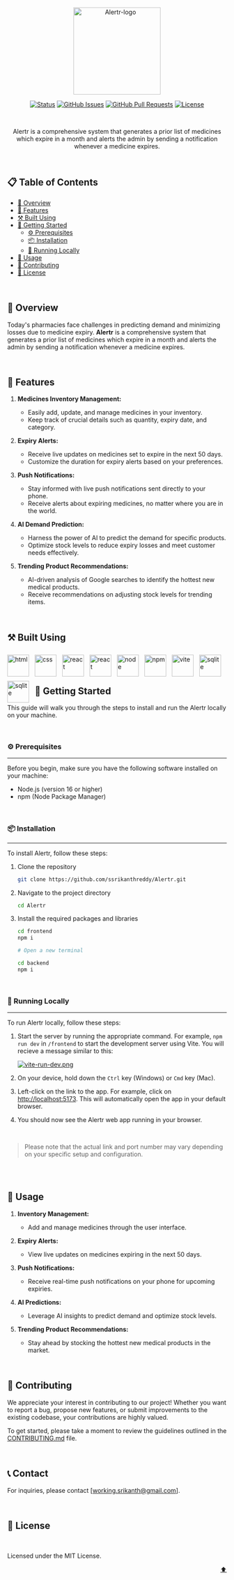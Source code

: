 <br>

<div id="top">
<p align="center">
  <a href="https://github.com/ssrikanthreddy/Alertr" target="_blank" rel="noopener noreferrer">
    <img width = "200" src="https://i.postimg.cc/yNVXx8gJ/Untitled-design.png" alt="Alertr-logo">
  </a>
</p>
</div>

<div align="center">

[![Status](https://img.shields.io/badge/status-active-success.svg)]()
[![GitHub Issues](https://img.shields.io/github/issues/ssrikanthreddy/Alertr.svg)](https://github.com/ssrikanthreddy/Alertr/issues)
[![GitHub Pull Requests](https://img.shields.io/github/issues-pr/ssrikanthreddy/Resonex)](https://github.com/ssrikanthredddy/Alertr/pulls)
[![License](https://img.shields.io/badge/license-MIT-yellow.svg)](LICENSE.md)

</div>

<br>

<p align="center">Alertr is a comprehensive system that generates a prior list of medicines which expire in a month and alerts the admin by sending a notification whenever a medicine expires.</p>

<br>

## 📋 Table of Contents

- [🌟 Overview](#-overview)
- [💫 Features](#-features)
- [⚒️ Built Using](#️-built-using)
- [🚀 Getting Started](#-getting-started)
  - [⚙️ Prerequisites](#️-prerequisites)
  - [📦 Installation](#-installation)
  - [🏃 Running Locally](#-running-locally)
- [🎯 Usage](#-usage)
- [🤝 Contributing](#-contributing)
- [📄 License](#-license)

<br>

## 🌟 Overview

Today's pharmacies face challenges in predicting demand and minimizing losses due to medicine expiry. **Alertr** is a comprehensive system that generates a prior list of medicines which expire in a month and alerts the admin by sending a notification whenever a medicine expires.

<br>

## 💫 Features

1. **Medicines Inventory Management:**

   - Easily add, update, and manage medicines in your inventory.
   - Keep track of crucial details such as quantity, expiry date, and category.

2. **Expiry Alerts:**

   - Receive live updates on medicines set to expire in the next 50 days.
   - Customize the duration for expiry alerts based on your preferences.

3. **Push Notifications:**

   - Stay informed with live push notifications sent directly to your phone.
   - Receive alerts about expiring medicines, no matter where you are in the world.

4. **AI Demand Prediction:**

   - Harness the power of AI to predict the demand for specific products.
   - Optimize stock levels to reduce expiry losses and meet customer needs effectively.

5. **Trending Product Recommendations:**
   - AI-driven analysis of Google searches to identify the hottest new medical products.
   - Receive recommendations on adjusting stock levels for trending items.

<br>

## ⚒️ Built Using

<img align="left" alt="html" width="50px" style="padding-right:10px;padding-top:10px;" src="https://cdn.jsdelivr.net/gh/devicons/devicon/icons/html5/html5-original.svg" />

<img align="left" alt="css" width="50px" style="padding-right:10px;padding-top:10px;" src="https://cdn.jsdelivr.net/gh/devicons/devicon/icons/css3/css3-original.svg" />
          
          
<img align="left" alt="react" width="50px" style="padding-right:10px;padding-top:10px;" src="https://cdn.jsdelivr.net/gh/devicons/devicon/icons/react/react-original.svg" />

<img align="left" alt="react" width="50px" style="padding-right:10px;padding-top:10px;"  src="https://cdn.jsdelivr.net/gh/devicons/devicon/icons/tailwindcss/tailwindcss-plain.svg" />

<img align="left" alt="node" width="50px" style="padding-right:10px;padding-top:10px;" src="https://cdn.jsdelivr.net/gh/devicons/devicon/icons/nodejs/nodejs-original.svg" />

<img align="left" alt="npm" width="50px" style="padding-right:10px;padding-top:10px;" src="https://cdn.jsdelivr.net/gh/devicons/devicon/icons/npm/npm-original-wordmark.svg" />
<img align="left" alt="vite" width="50px" style="padding-right:10px;padding-top:10px;" src="https://upload.wikimedia.org/wikipedia/commons/thumb/f/f1/Vitejs-logo.svg/1200px-Vitejs-logo.svg.png" />

<img align="left" alt="sqlite" width="50px" style="padding-right:10px;padding-top:10px;" src="https://cdn.jsdelivr.net/gh/devicons/devicon/icons/sqlite/sqlite-original-wordmark.svg" />

<img align="left" alt="sqlite" width="50px" style="padding-right:10px;padding-top:10px;"  src="https://cdn.jsdelivr.net/gh/devicons/devicon/icons/express/express-original-wordmark.svg" />

<br>
<br>
<br>

## 🚀 Getting Started

This guide will walk you through the steps to install and run the Alertr locally on your machine.

<br>

### ⚙️ Prerequisites

---

Before you begin, make sure you have the following software installed on your machine:

- Node.js (version 16 or higher)
- npm (Node Package Manager)

<br>

### 📦 Installation

---

To install Alertr, follow these steps:

1. Clone the repository
   ```bash
   git clone https://github.com/ssrikanthreddy/Alertr.git
   ```
2. Navigate to the project directory

   ```bash
   cd Alertr
   ```

3. Install the required packages and libraries

   ```bash
   cd frontend
   npm i

   # Open a new terminal

   cd backend
   npm i
   ```

<br>

### 🏃 Running Locally

---

To run Alertr locally, follow these steps:

1. Start the server by running the appropriate command. For example, `npm run dev` in `/frontend` to start the development server using Vite. You will recieve a message similar to this:

   [![vite-run-dev.png](https://i.postimg.cc/nhczxsnf/vite-run-dev.png)](https://postimg.cc/Vdp1BkSK)

2. On your device, hold down the `Ctrl` key (Windows) or `Cmd` key (Mac).

3. Left-click on the link to the app. For example, click on [http://localhost:5173](http://localhost:5173). This will automatically open the app in your default browser.

4. You should now see the Alertr web app running in your browser.

<br>

> Please note that the actual link and port number may vary depending on your specific setup and configuration.

<br>

<br>

## 🎯 Usage

1. **Inventory Management:**

   - Add and manage medicines through the user interface.

2. **Expiry Alerts:**

   - View live updates on medicines expiring in the next 50 days.

3. **Push Notifications:**

   - Receive real-time push notifications on your phone for upcoming expiries.

4. **AI Predictions:**

   - Leverage AI insights to predict demand and optimize stock levels.

5. **Trending Product Recommendations:**
   - Stay ahead by stocking the hottest new medical products in the market.

<br>

## 🤝 Contributing

We appreciate your interest in contributing to our project! Whether you want to report a bug, propose new features, or submit improvements to the existing codebase, your contributions are highly valued.

To get started, please take a moment to review the guidelines outlined in the [CONTRIBUTING.md](CONTRIBUTING.md) file.

<br>

## 📞 Contact

For inquiries, please contact [working.srikanth@gmail.com].

<br>

## 📄 License

<br>

Licensed under the MIT License.

<p align="right"><a href="#top">⬆️</a></p>
